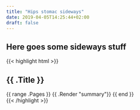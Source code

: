 ```yaml
---
title: "Hips stomac sideways"
date: 2019-04-05T14:25:44+02:00
draft: false
---
```


## Here goes some sideways stuff


{{< highlight html >}}
<section id="main">
  <div>
   <h1 id="title">{{ .Title }}</h1>
    {{ range .Pages }}
        {{ .Render "summary"}}
    {{ end }}
  </div>
</section>
{{< /highlight >}}